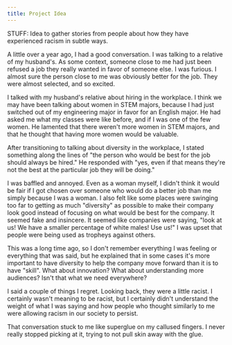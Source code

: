 ```yaml
---
title: Project Idea
---
```


STUFF: Idea to gather stories from people about how they have experienced 
racism in subtle ways. 

A little over a year ago, I had a good conversation. I was talking to a relative of my husband's. As some context, someone close to me had just been refused a job they really wanted in favor of someone else. I was furious. I almost sure the person close to me was obviously better for the job. They were almost selected, and so excited.

I talked with my husband's relative about hiring in the workplace. I think we may have been talking about women in STEM majors, because I had just switched out of my engineering major in favor for an English major. He had asked me what my classes were like before, and if I was one of the few women. He lamented that there weren't more women in STEM majors, and that he thought that having more women would be valuable. 

After transitioning to talking about diversity in the workplace, I stated something along the lines of "the person who would be best for the job should always be hired." He responded with "yes, even if that means they're not the best at the particular job they will be doing." 

I was baffled and annoyed. Even as a woman myself, I didn't think it would be fair if I got chosen over someone who would do a better job than me simply because I was a woman. I also felt like some places were swinging too far to getting as much "diversity" as possible to make their company look good instead of focusing on what would be best for the company. It seemed fake and insincere. It seemed like companies were saying, "look at us! We have a smaller percentage of white males! Use us!" I was upset that people were being used as tropheys against others.

This was a long time ago, so I don't remember everything I was feeling or everything that was said, but he explained that in some cases it's more important to have diversity to help the company move forward than it is to have "skill". What about innovation? What about understanding more audiences? Isn't that what we need everywhere? 

I said a couple of things I regret. Looking back, they were a little racist. I certainly wasn't meaning to be racist, but I certainly didn't understand the weight of what I was saying and how people who thought similarly to me were allowing racism in our society to persist.

That conversation stuck to me like superglue on my callused fingers. I never really stopped picking at it, trying to not pull skin away with the glue. 